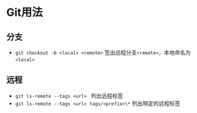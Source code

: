 



# Git用法



## 分支
* `git checkout -b <local> <remote>` 
    签出远程分支`<remote>`，本地命名为`<local>`


## 远程
* `git ls-remote --tags <url> `  列出远程标签
* `git ls-remote --tags <url> tags/<prefix>\*`  列出特定的远程标签
